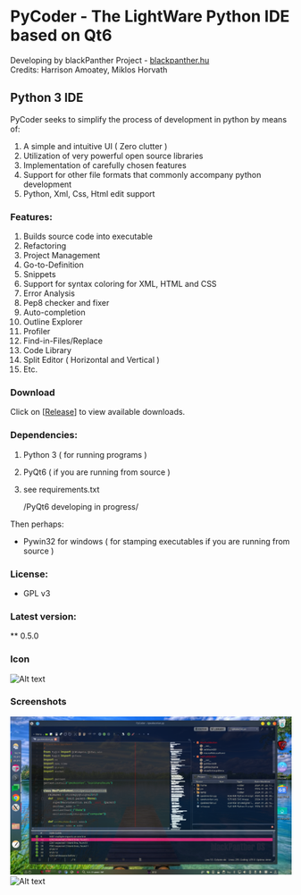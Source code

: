 PyCoder - The LightWare Python IDE based on Qt6
=====
   Developing by blackPanther Project - <a href="http://blackpanther.hu">blackpanther.hu</a>    
   Credits: Harrison Amoatey, Miklos Horvath
   
##  Python 3 IDE

PyCoder seeks to simplify the process of development in python by means of:

1. A simple and intuitive UI ( Zero clutter )
1. Utilization of very powerful open source libraries
1. Implementation of carefully chosen features
1. Support for other file formats that commonly accompany python development
1. Python, Xml, Css, Html edit support 

###  Features:
1. Builds source code into executable
1. Refactoring
1. Project Management
1. Go-to-Definition
1. Snippets
1. Support for syntax coloring for XML, HTML and CSS
1. Error Analysis
1. Pep8 checker and fixer
1. Auto-completion
1. Outline Explorer
1. Profiler
1. Find-in-Files/Replace
1. Code Library
1. Split Editor ( Horizontal and Vertical )
1. Etc.

### Download
   Click on [<a href='https://github.com/blackPantherOS/PyCoder/releases'>Release</a>] to view available downloads.

### Dependencies:
1. Python 3 ( for running programs )
1. PyQt6 ( if you are running from source )
1. see requirements.txt 

   /PyQt6 developing in progress/
   
Then perhaps:
* Pywin32 for windows ( for stamping executables if you are running from source )

### License:
* GPL v3

### Latest version:

** 0.5.0
  
### Icon
![Alt text](pycoder.svg "PyCoder Icon")

### Screenshots

![Alt text](/Resources/screenshots/pycoder2.png "PyCoder running on blackPanther OS v24.1")
![Alt text](/Resources/screenshots/pycoder.png "PyCoder running on blackPanther OS v18.1Pro")

